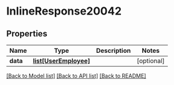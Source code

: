 # InlineResponse20042

## Properties
Name | Type | Description | Notes
------------ | ------------- | ------------- | -------------
**data** | [**list[UserEmployee]**](UserEmployee.md) |  | [optional] 

[[Back to Model list]](../README.md#documentation-for-models) [[Back to API list]](../README.md#documentation-for-api-endpoints) [[Back to README]](../README.md)


